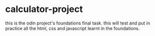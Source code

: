 # calculator-project

this is the odin project's foundations final task.
this will test and put in practice all the html, css and javascript learnt in the foundations.
